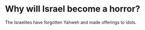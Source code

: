 # Why will Israel become a horror?

The Israelites have forgotten Yahweh and made offerings to idols.
